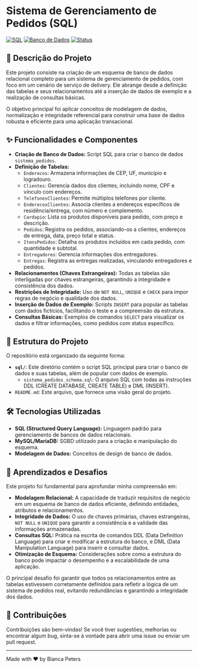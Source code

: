 # Sistema de Gerenciamento de Pedidos (SQL)

[![SQL](https://img.shields.io/badge/Linguagem-SQL-blue.svg)](https://dev.mysql.com/doc/)
[![Banco de Dados](https://img.shields.io/badge/Banco%20de%20Dados-Relacional-orange.svg)]()
[![Status](https://img.shields.io/badge/Status-Concluído-green.svg)]()

## 📝 Descrição do Projeto

Este projeto consiste na criação de um esquema de banco de dados relacional completo para um sistema de gerenciamento de pedidos, com foco em um cenário de serviço de delivery. Ele abrange desde a definição das tabelas e seus relacionamentos até a inserção de dados de exemplo e a realização de consultas básicas.

O objetivo principal foi aplicar conceitos de modelagem de dados, normalização e integridade referencial para construir uma base de dados robusta e eficiente para uma aplicação transacional.

## ✨ Funcionalidades e Componentes

* **Criação de Banco de Dados:** Script SQL para criar o banco de dados `sistema_pedidos`.
* **Definição de Tabelas:**
    * `Enderecos`: Armazena informações de CEP, UF, município e logradouro.
    * `Clientes`: Gerencia dados dos clientes, incluindo nome, CPF e vínculo com endereços.
    * `TelefonesClientes`: Permite múltiplos telefones por cliente.
    * `EnderecosClientes`: Associa clientes a endereços específicos de residência/entrega, com número e complemento.
    * `Cardapio`: Lista os produtos disponíveis para pedido, com preço e descrição.
    * `Pedidos`: Registra os pedidos, associando-os a clientes, endereços de entrega, data, preço total e status.
    * `ItensPedidos`: Detalha os produtos incluídos em cada pedido, com quantidade e subtotal.
    * `Entregadores`: Gerencia informações dos entregadores.
    * `Entregas`: Registra as entregas realizadas, vinculando entregadores e pedidos.
* **Relacionamentos (Chaves Estrangeiras):** Todas as tabelas são interligadas por chaves estrangeiras, garantindo a integridade e consistência dos dados.
* **Restrições de Integridade:** Uso de `NOT NULL`, `UNIQUE` e `CHECK` para impor regras de negócio e qualidade dos dados.
* **Inserção de Dados de Exemplo:** Scripts `INSERT` para popular as tabelas com dados fictícios, facilitando o teste e a compreensão da estrutura.
* **Consultas Básicas:** Exemplos de comandos `SELECT` para visualizar os dados e filtrar informações, como pedidos com status específico.

## 📁 Estrutura do Projeto

O repositório está organizado da seguinte forma:

* **`sql/`**: Este diretório contém o script SQL principal para criar o banco de dados e suas tabelas, além de popular com dados de exemplo.
    * `sistema_pedidos_schema.sql`: O arquivo SQL com todas as instruções DDL (CREATE DATABASE, CREATE TABLE) e DML (INSERT).
* `README.md`: Este arquivo, que fornece uma visão geral do projeto.


## 🛠️ Tecnologias Utilizadas

* **SQL (Structured Query Language):** Linguagem padrão para gerenciamento de bancos de dados relacionais.
* **MySQL/MariaDB:** SGBD utilizado para a criação e manipulação do esquema.
* **Modelagem de Dados:** Conceitos de design de banco de dados.

## 🧠 Aprendizados e Desafios

Este projeto foi fundamental para aprofundar minha compreensão em:

* **Modelagem Relacional:** A capacidade de traduzir requisitos de negócio em um esquema de banco de dados eficiente, definindo entidades, atributos e relacionamentos.
* **Integridade de Dados:** O uso de chaves primárias, chaves estrangeiras, `NOT NULL` e `UNIQUE` para garantir a consistência e a validade das informações armazenadas.
* **Consultas SQL:** Prática na escrita de comandos DDL (Data Definition Language) para criar e modificar a estrutura do banco, e DML (Data Manipulation Language) para inserir e consultar dados.
* **Otimização de Esquema:** Considerações sobre como a estrutura do banco pode impactar o desempenho e a escalabilidade de uma aplicação.

O principal desafio foi garantir que todos os relacionamentos entre as tabelas estivessem corretamente definidos para refletir a lógica de um sistema de pedidos real, evitando redundâncias e garantindo a integridade dos dados.

## 🤝 Contribuições

Contribuições são bem-vindas! Se você tiver sugestões, melhorias ou encontrar algum bug, sinta-se à vontade para abrir uma issue ou enviar um pull request.


---

Made with ❤️ by Bianca Peters

